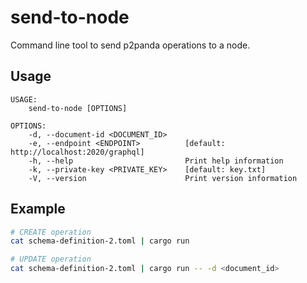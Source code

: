# send-to-node

Command line tool to send p2panda operations to a node.

## Usage

```
USAGE:
    send-to-node [OPTIONS]

OPTIONS:
    -d, --document-id <DOCUMENT_ID>
    -e, --endpoint <ENDPOINT>          [default: http://localhost:2020/graphql]
    -h, --help                         Print help information
    -k, --private-key <PRIVATE_KEY>    [default: key.txt]
    -V, --version                      Print version information
```

## Example

```bash
# CREATE operation
cat schema-definition-2.toml | cargo run

# UPDATE operation
cat schema-definition-2.toml | cargo run -- -d <document_id>
```
